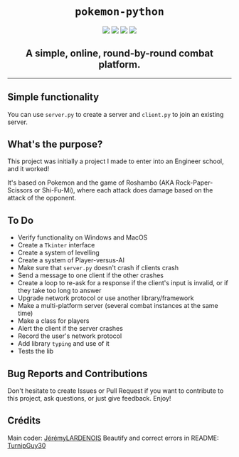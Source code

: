 <h1 align="center"><code>pokemon-python</code></h1>

<p align="center">
	<a href="https://GitHub.com/JeremyLARDENOIS/pokemon-python/graphs/commit-activity"><img src="https://img.shields.io/badge/maintained%3F-yes-green.svg"></a> <!--Maintained?-->
	<a href="https://GitHub.com/JeremyLARDENOIS"><img src="https://img.shields.io/badge/maintainer-JeremyLARDENOIS-red"></a> <!--Maintainer-->
	<a href="https://GitHub.com/JeremyLARDENOIS/pokemon-python/issues"><img src="https://img.shields.io/github/issues/JeremyLARDENOIS/pokemon-python.svg"></a> <!--Issues-->
	<a href="https://github.com/JeremyLARDENOIS/pokemon-python/stargazers"><img src="https://img.shields.io/github/stars/JeremyLARDENOIS/pokemon-python"/></a> <!--Stars-->
</p>

<h2 align="center">A simple, online, round-by-round combat platform.</h2>

---

## Simple functionality

You can use `server.py` to create a server and `client.py` to join an existing server.

## What's the purpose?

This project was initially a project I made to enter into an Engineer school, and it worked!

It's based on Pokemon and the game of Roshambo (AKA Rock-Paper-Scissors or Shi-Fu-Mi), where each attack does damage based on the attack of the opponent.

## To Do

- Verify functionality on Windows and MacOS
- Create a `Tkinter` interface
- Create a system of levelling
- Create a system of Player-versus-AI
- Make sure that `server.py` doesn't crash if clients crash
- Send a message to one client if the other crashes
- Create a loop to re-ask for a response if the client's input is invalid, or if they take too long to answer
- Upgrade network protocol or use another library/framework
- Make a multi-platform server (several combat instances at the same time)
- Make a class for players
- Alert the client if the server crashes
- Record the user's network protocol
- Add library `typing` and use of it
- Tests the lib

## Bug Reports and Contributions

Don't hesitate to create Issues or Pull Request if you want to contribute to this project, ask questions, or just give feedback. Enjoy!

## Crédits

Main coder: [JérémyLARDENOIS](https://github.com/JeremyLARDENOIS)
Beautify and correct errors in README: [TurnipGuy30](https://github.com/TurnipGuy30)

<!--
  ~ README upgraded by @TurnipGuy30 ~ Find me at GitHub.com/TurnipGuy30 ~
-->
